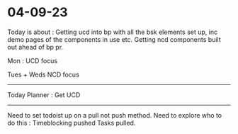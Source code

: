 # 04-09-23

Today is about :
Getting ucd into bp with all the bsk elements set up, inc demo pages of the components in use etc.
Getting ncd components built out ahead of bp pr.

Mon :
UCD focus

Tues + Weds
NCD focus

--------------

Today Planner :
Get UCD


----
Need to set todoist up on a pull not push method. Need to explore who to do this :
Timeblocking pushed
Tasks pulled.



